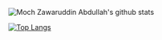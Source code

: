 ![Moch Zawaruddin Abdullah's github stats](https://github-readme-stats.vercel.app/api?username=zawaruddin&count_private=true&show_icons=true&theme=radical)

[![Top Langs](https://github-readme-stats.vercel.app/api/top-langs/?username=zawaruddin&layout=compact)](https://github.com/zawaruddin/github-readme-stats)
